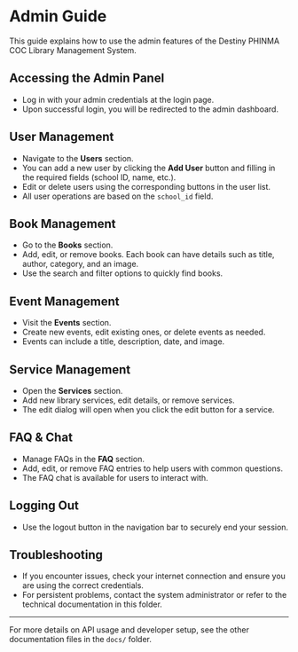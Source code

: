 # Admin Guide

This guide explains how to use the admin features of the Destiny PHINMA COC Library Management System.

## Accessing the Admin Panel
- Log in with your admin credentials at the login page.
- Upon successful login, you will be redirected to the admin dashboard.

## User Management
- Navigate to the **Users** section.
- You can add a new user by clicking the **Add User** button and filling in the required fields (school ID, name, etc.).
- Edit or delete users using the corresponding buttons in the user list.
- All user operations are based on the `school_id` field.

## Book Management
- Go to the **Books** section.
- Add, edit, or remove books. Each book can have details such as title, author, category, and an image.
- Use the search and filter options to quickly find books.

## Event Management
- Visit the **Events** section.
- Create new events, edit existing ones, or delete events as needed.
- Events can include a title, description, date, and image.

## Service Management
- Open the **Services** section.
- Add new library services, edit details, or remove services.
- The edit dialog will open when you click the edit button for a service.

## FAQ & Chat
- Manage FAQs in the **FAQ** section.
- Add, edit, or remove FAQ entries to help users with common questions.
- The FAQ chat is available for users to interact with.

## Logging Out
- Use the logout button in the navigation bar to securely end your session.

## Troubleshooting
- If you encounter issues, check your internet connection and ensure you are using the correct credentials.
- For persistent problems, contact the system administrator or refer to the technical documentation in this folder.

---
For more details on API usage and developer setup, see the other documentation files in the `docs/` folder.